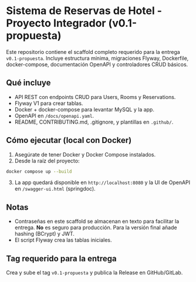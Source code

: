 # Sistema de Reservas de Hotel - Proyecto Integrador (v0.1-propuesta)

Este repositorio contiene el scaffold completo requerido para la entrega `v0.1-propuesta`.
Incluye estructura mínima, migraciones Flyway, Dockerfile, docker-compose, documentación OpenAPI y controladores CRUD básicos.

## Qué incluye
- API REST con endpoints CRUD para Users, Rooms y Reservations.
- Flyway V1 para crear tablas.
- Docker + docker-compose para levantar MySQL y la app.
- OpenAPI en `/docs/openapi.yaml`.
- README, CONTRIBUTING.md, .gitignore, y plantillas en `.github/`.

## Cómo ejecutar (local con Docker)
1. Asegúrate de tener Docker y Docker Compose instalados.
2. Desde la raíz del proyecto:
```bash
docker compose up --build
```
3. La app quedará disponible en `http://localhost:8080` y la UI de OpenAPI en `/swagger-ui.html` (springdoc).

## Notas
- Contraseñas en este scaffold se almacenan en texto para facilitar la entrega. **No** es seguro para producción. Para la versión final añade hashing (BCrypt) y JWT.
- El script Flyway crea las tablas iniciales.

## Tag requerido para la entrega
Crea y sube el tag `v0.1-propuesta` y publica la Release en GitHub/GitLab.

